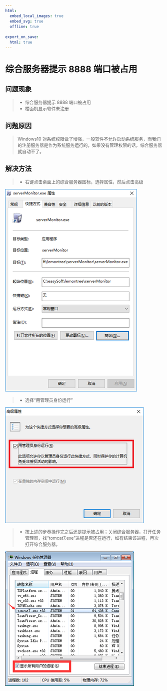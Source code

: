 ```yaml
---
html:
  embed_local_images: true
  embed_svg: true
  offline: true

export_on_save:
  html: true
---
```


# 综合服务器提示 8888 端口被占用

## 问题现象

> - 综合服务器提示 8888 端口被占用
> - 楼面机显示软件未注册

## 问题原因

> Windows10 对系统权限做了增强，一般软件不允许启动系统服务，而我们的注册服务器是作为系统服务运行的，如果没有管理权限的话，综合服务器就自动不了。

## 解决方法

> - 右键点击桌面上的综合服务器图标，选择属性，然后点击高级

![高级](images/1.1.attribute.png)

> - 选择“用管理员身份运行”

![用管理员身份运行](images/1.1.as_admin.png)

> - 按上述的步奏操作完之后还是提示被占用；关闭综合服务器，打开任务管理器，找“tomcat7.exe”进程是否还在运行，如有结束该进程，再次打开综合服务器。

![任务管理器](images/1.1.3.jpg)
